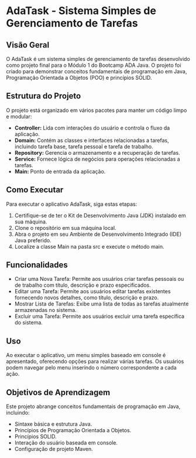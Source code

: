 # AdaTask - Sistema Simples de Gerenciamento de Tarefas
## Visão Geral
O AdaTask é um sistema simples de gerenciamento de tarefas desenvolvido como projeto final para o Módulo 1 do Bootcamp ADA Java. 
O projeto foi criado para demonstrar conceitos fundamentais de programação em Java, Programação Orientada a Objetos (POO) e princípios SOLID.

## Estrutura do Projeto
O projeto está organizado em vários pacotes para manter um código limpo e modular:

- **Controller:**  Lida com interações do usuário e controla o fluxo da aplicação.
- **Domain:** Contém as classes e interfaces relacionadas a tarefas, incluindo tarefa base, tarefa pessoal e tarefa de trabalho.
- **Repository:** Gerencia o armazenamento e a recuperação de tarefas.
- **Service:** Fornece lógica de negócios para operações relacionadas a tarefas.
- **Main:** Ponto de entrada da aplicação.

## Como Executar
Para executar o aplicativo AdaTask, siga estas etapas:
1. Certifique-se de ter o Kit de Desenvolvimento Java (JDK) instalado em sua máquina.
2. Clone o repositório em sua máquina local.
3. Abra o projeto em seu Ambiente de Desenvolvimento Integrado (IDE) Java preferido.
4. Localize a classe Main na pasta src e execute o método main.

## Funcionalidades
- Criar uma Nova Tarefa: Permite aos usuários criar tarefas pessoais ou de trabalho com título, descrição e prazo especificados.
- Editar uma Tarefa: Permite aos usuários editar tarefas existentes fornecendo novos detalhes, como título, descrição e prazo.
- Mostrar Lista de Tarefas: Exibe uma lista de todas as tarefas atualmente armazenadas no sistema.
- Excluir uma Tarefa: Permite aos usuários excluir uma tarefa específica do sistema.

## Uso
Ao executar o aplicativo, um menu simples baseado em console é apresentado, oferecendo opções para realizar várias tarefas. 
Os usuários podem navegar pelo menu inserindo o número correspondente a cada ação.

## Objetivos de Aprendizagem
Este projeto abrange conceitos fundamentais de programação em Java, incluindo:
- Sintaxe básica e estrutura Java.
- Princípios de Programação Orientada a Objetos.
- Princípios SOLID.
- Interação do usuário baseada em console.
- Configuração de projeto Maven.
